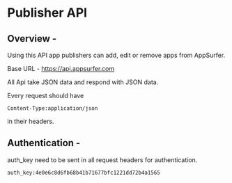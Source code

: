# Publisher API

## Overview - 

Using this API app publishers can add, edit or remove apps from AppSurfer.

Base URL - https://api.appsurfer.com

All Api take JSON data and respond with JSON data.

Every request should have 

    Content-Type:application/json
    
in their headers.


## Authentication - 

auth_key need to be sent in all request headers for authentication.

    auth_key:4e0e6c8d6fb68b41b71677bfc1221dd72b4a1565
